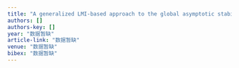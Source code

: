 ```yaml
---
title: "A generalized LMI-based approach to the global asymptotic stability of discrete-time delayed recurrent neural networks"
authors: []
authors-key: []
year: "数据暂缺"
article-link: "数据暂缺"
venue: "数据暂缺"
bibex: "数据暂缺"
---
```

